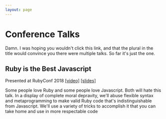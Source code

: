 ```yaml
---
layout: page
---
```

# Conference Talks

Damn.  I was hoping you wouldn't click this link, and that the plural in the title would convince you there were multiple talks.  So far it's just the one.

## Ruby is the Best Javascript
Presented at RubyConf 2018 [[video]](http://confreaks.tv/videos/rubyconf2018-ruby-is-the-best-javascript) [[slides]](https://speakerdeck.com/kkuchta/ruby-is-the-best-javascript)

Some people love Ruby and some people love Javascript. Both will hate this talk. In a display of complete moral depravity, we'll abuse flexible syntax and metaprogramming to make valid Ruby code that's indistinguishable from Javascript. We'll use a variety of tricks to accomplish it that you can take home and use in more respectable code
